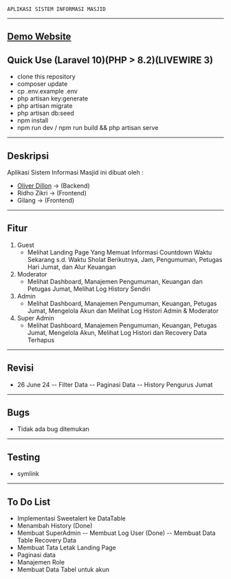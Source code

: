     APLIKASI SISTEM INFORMASI MASJID
------------------------------------------------------
<a href="https://v-project.my.id"> Demo Website </a>
------------------------------------------------------
Quick Use (Laravel 10)(PHP > 8.2)(LIVEWIRE 3)
------------------------------------------------------
- clone this repository
- composer update
- cp .env.example .env
- php artisan key:generate
- php artisan migrate
- php artisan db:seed
- npm install
- npm run dev / npm run build && php artisan serve
-------------------------------------------------------
Deskripsi
-------------------------------------------------------
Aplikasi Sistem Informasi Masjid ini dibuat oleh :
- <a href='https://linkedin.com/in/oliverkore'>Oliver Dillon</a> -> (Backend)
- Ridho Zikri -> (Frontend)
- Gilang -> (Frontend)
--------------------------------------------------------
Fitur
--------------------------------------------------------
1. Guest
   - Melihat Landing Page Yang Memuat Informasi Countdown Waktu Sekarang s.d. Waktu Sholat Berikutnya, Jam, Pengumuman, Petugas Hari Jumat, dan Alur Keuangan
2. Moderator
   - Melihat Dashboard, Manajemen Pengumuman, Keuangan dan Petugas Jumat, Melihat Log History Sendiri
3. Admin
   - Melihat Dashboard, Manajemen Pengumuman, Keuangan, Petugas Jumat, Mengelola Akun dan Melihat Log Histori Admin & Moderator
3. Super Admin
   - Melihat Dashboard, Manajemen Pengumuman, Keuangan, Petugas Jumat, Mengelola Akun, Melihat Log Histori dan Recovery Data Terhapus
--------------------------------------------------------
Revisi
--------------------------------------------------------
- 26 June 24
-- Filter Data
-- Paginasi Data
-- History Pengurus Jumat
--------------------------------------------------------
Bugs
--------------------------------------------------------
- Tidak ada bug ditemukan
--------------------------------------------------------
Testing
--------------------------------------------------------
- symlink
--------------------------------------------------------
To Do List
--------------------------------------------------------
- Implementasi Sweetalert ke DataTable
- Menambah History (Done)
- Membuat SuperAdmin
-- Membuat Log User (Done)
-- Membuat Data Table Recovery Data
- Membuat Tata Letak Landing Page
- Paginasi data
- Manajemen Role
- Membuat Data Tabel untuk akun